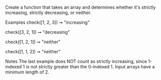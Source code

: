 Create a function that takes an array and determines whether it's strictly increasing, strictly decreasing, or neither.

Examples
check([1, 2, 3]) ➞ "increasing"

check([3, 2, 1]) ➞ "decreasing"

check([1, 2, 1]) ➞ "neither"

check([1, 1, 2]) ➞ "neither"

Notes
The last example does NOT count as strictly increasing, since 1-indexed 1 is not strictly greater than the 0-indexed 1.
Input arrays have a minimum length of 2.